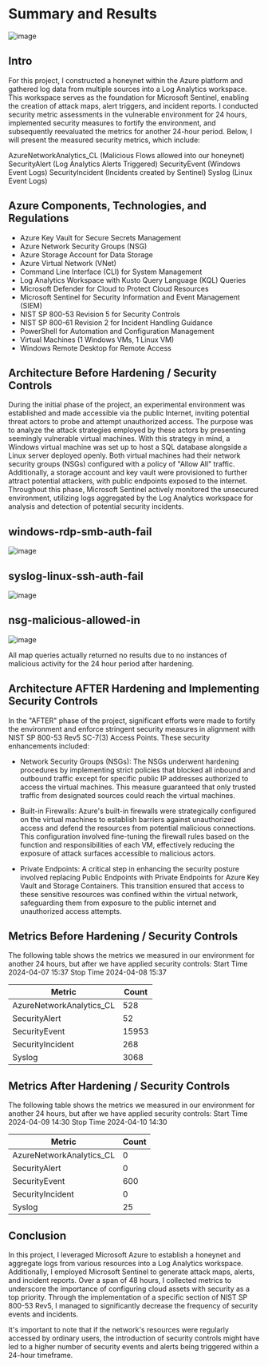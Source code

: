 # Summary and Results

![image](https://github.com/Ashrafs-Tech/Summary-and-Results/assets/166546026/4623a787-f135-4e76-acf2-1dfa11cfeee2)

## Intro

For this project, I constructed a honeynet within the Azure platform and gathered log data from multiple sources into a Log Analytics workspace. This workspace serves as the foundation for Microsoft Sentinel, enabling the creation of attack maps, alert triggers, and incident reports. I conducted security metric assessments in the vulnerable environment for 24 hours, implemented security measures to fortify the environment, and subsequently reevaluated the metrics for another 24-hour period. Below, I will present the measured security metrics, which include:

AzureNetworkAnalytics_CL (Malicious Flows allowed into our honeynet)
SecurityAlert (Log Analytics Alerts Triggered)
SecurityEvent (Windows Event Logs)
SecurityIncident (Incidents created by Sentinel)
Syslog (Linux Event Logs)

## Azure Components, Technologies, and Regulations 

- Azure Key Vault for Secure Secrets Management
- Azure Network Security Groups (NSG)
- Azure Storage Account for Data Storage
- Azure Virtual Network (VNet)
- Command Line Interface (CLI) for System Management
- Log Analytics Workspace with Kusto Query Language (KQL) Queries
- Microsoft Defender for Cloud to Protect Cloud Resources
- Microsoft Sentinel for Security Information and Event Management (SIEM)
- NIST SP 800-53 Revision 5 for Security Controls
- NIST SP 800-61 Revision 2 for Incident Handling Guidance
- PowerShell for Automation and Configuration Management
- Virtual Machines (1 Windows VMs, 1 Linux VM)
- Windows Remote Desktop for Remote Access

## Architecture Before Hardening / Security Controls

During the initial phase of the project, an experimental environment was established and made accessible via the public Internet, inviting potential threat actors to probe and attempt unauthorized access. The purpose was to analyze the attack strategies employed by these actors by presenting seemingly vulnerable virtual machines. With this strategy in mind, a Windows virtual machine was set up to host a SQL database alongside a Linux server deployed openly. Both virtual machines had their network security groups (NSGs) configured with a policy of "Allow All" traffic. Additionally, a storage account and key vault were provisioned to further attract potential attackers, with public endpoints exposed to the internet. Throughout this phase, Microsoft Sentinel actively monitored the unsecured environment, utilizing logs aggregated by the Log Analytics workspace for analysis and detection of potential security incidents.


## windows-rdp-smb-auth-fail

![image](https://github.com/Ashrafs-Tech/Summary-and-Results/assets/166546026/c19cddb0-a5d1-4f53-bb30-ec006d23c62f)


## syslog-linux-ssh-auth-fail

![image](https://github.com/Ashrafs-Tech/Summary-and-Results/assets/166546026/805265bf-b5bc-41bd-89eb-9f61a9348fa4)



## nsg-malicious-allowed-in

![image](https://github.com/Ashrafs-Tech/Summary-and-Results/assets/166546026/9a48d946-749c-452c-a02b-d531a7492b88)





All map queries actually returned no results due to no instances of malicious activity for the 24 hour period after hardening.

## Architecture AFTER Hardening and Implementing Security Controls

In the "AFTER" phase of the project, significant efforts were made to fortify the environment and enforce stringent security measures in alignment with NIST SP 800-53 Rev5 SC-7(3) Access Points. These security enhancements included:

- Network Security Groups (NSGs): The NSGs underwent hardening procedures by implementing strict policies that blocked all inbound and outbound traffic except for specific public IP addresses authorized to access the virtual machines. This measure guaranteed that only trusted traffic from designated sources could reach the virtual machines.

- Built-in Firewalls: Azure's built-in firewalls were strategically configured on the virtual machines to establish barriers against unauthorized access and defend the resources from potential malicious connections. This configuration involved fine-tuning the firewall rules based on the function and responsibilities of each VM, effectively reducing the exposure of attack surfaces accessible to malicious actors.

- Private Endpoints: A critical step in enhancing the security posture involved replacing Public Endpoints with Private Endpoints for Azure Key Vault and Storage Containers. This transition ensured that access to these sensitive resources was confined within the virtual network, safeguarding them from exposure to the public internet and unauthorized access attempts.

## Metrics Before Hardening / Security Controls

The following table shows the metrics we measured in our environment for another 24 hours, but after we have applied security controls: Start Time 2024-04-07 15:37 Stop Time 2024-04-08 15:37

| Metric                   | Count
| ------------------------ | -----
| AzureNetworkAnalytics_CL | 528
| SecurityAlert            | 52
| SecurityEvent            | 15953
| SecurityIncident         | 268
| Syslog                   | 3068


## Metrics After Hardening / Security Controls

The following table shows the metrics we measured in our environment for another 24 hours, but after we have applied security controls: Start Time 2024-04-09 14:30 Stop Time 2024-04-10 14:30

| Metric                   | Count
| ------------------------ | -----
| AzureNetworkAnalytics_CL | 0
| SecurityAlert            | 0
| SecurityEvent            | 600
| SecurityIncident         | 0
| Syslog                   | 25


## Conclusion 

In this project, I leveraged Microsoft Azure to establish a honeynet and aggregate logs from various resources into a Log Analytics workspace. Additionally, I employed Microsoft Sentinel to generate attack maps, alerts, and incident reports. Over a span of 48 hours, I collected metrics to underscore the importance of configuring cloud assets with security as a top priority. Through the implementation of a specific section of NIST SP 800-53 Rev5, I managed to significantly decrease the frequency of security events and incidents.

It's important to note that if the network's resources were regularly accessed by ordinary users, the introduction of security controls might have led to a higher number of security events and alerts being triggered within a 24-hour timeframe.
